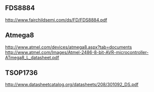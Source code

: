 FDS8884
------
http://www.fairchildsemi.com/ds/FD/FDS8884.pdf

Atmega8
------
http://www.atmel.com/devices/atmega8.aspx?tab=documents
http://www.atmel.com/Images/Atmel-2486-8-bit-AVR-microcontroller-ATmega8_L_datasheet.pdf

TSOP1736
------
http://www.datasheetcatalog.org/datasheets/208/301092_DS.pdf

